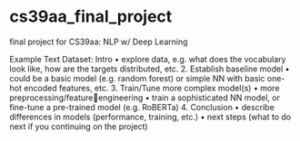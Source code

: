 # cs39aa_final_project
final project for CS39aa: NLP w/ Deep Learning

 Example Text Dataset: Intro
• explore data, e.g. what does the 
vocabulary look like, how are the 
targets distributed, etc.
2. Establish baseline model
• could be a basic model (e.g.
random forest) or simple NN with 
basic one-hot encoded features, 
etc.
3. Train/Tune more complex model(s)
• more preprocessing/feature￾engineering
• train a sophisticated NN model, or 
fine-tune a pre-trained model 
(e.g. RoBERTa) 
4. Conclusion
• describe differences in models 
(performance, training, etc.)
• next steps (what to do next if you 
continuing on the project)
